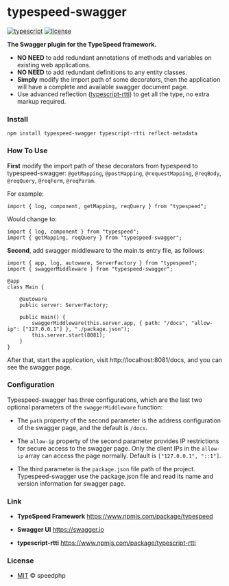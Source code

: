 # typespeed-swagger 

[![typescript](https://badgen.net/badge/icon/TypeScript?icon=typescript&label)](https://www.npmjs.com/package/typespeed)
[![license](https://badgen.net/github/license/speedphp/typespeed)](https://github.com/SpeedPHP/typespeed/blob/main/LICENSE)

**The Swagger plugin for the TypeSpeed framework.**

- **NO NEED** to add redundant annotations of methods and variables on existing web applications. 
- **NO NEED** to add redundant definitions to any entity classes.
- **Simply** modify the import path of some decorators, then the application will have a complete and available swagger document page.
- Use advanced reflection ([typescript-rtti](https://github.com/typescript-rtti/typescript-rtti)) to get all the type, no extra markup required.

### Install

```
npm install typespeed-swagger typescript-rtti reflect-metadata
```

### How To Use

**First** modify the import path of these decorators from typespeed to typespeed-swagger: `@getMapping`, `@postMapping`, `@requestMapping`, `@reqBody`, `@reqQuery`, `@reqForm`, `@reqParam`.

For example:
```
import { log, component, getMapping, reqQuery } from "typespeed";
```
Would change to:
```
import { log, component } from "typespeed";
import { getMapping, reqQuery } from "typespeed-swagger";
```

**Second**, add swagger middleware to the main.ts entry file, as follows:
```
import { app, log, autoware, ServerFactory } from "typespeed";
import { swaggerMiddleware } from "typespeed-swagger";

@app
class Main {

    @autoware
    public server: ServerFactory;

    public main() {
        swaggerMiddleware(this.server.app, { path: "/docs", "allow-ip": ["127.0.0.1"] }, "./package.json");
        this.server.start(8081);
    }
}
```

After that, start the application, visit http://localhost:8081/docs, and you can see the swagger page.

### Configuration

Typespeed-swagger has three configurations, which are the last two optional parameters of the `swaggerMiddleware` function:

- The `path` property of the second parameter is the address configuration of the swagger page, and the default is `/docs`.

- The `allow-ip` property of the second parameter provides IP restrictions for secure access to the swagger page. Only the client IPs in the `allow-ip` array can access the page normally. Default is `["127.0.0.1", "::1"]`.

- The third parameter is the `package.json` file path of the project. Typespeed-swagger use the package.json file and read its name and version information for swagger page.


### Link

- **TypeSpeed Framework** <https://www.npmjs.com/package/typespeed>

- **Swagger UI** <https://swagger.io>

- **typescript-rtti** <https://www.npmjs.com/package/typescript-rtti>

### License

- [MIT](LICENSE) © speedphp